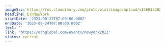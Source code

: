 ```yaml
---
imageSrc: https://res.cloudinary.com/protocolai/image/upload/v1680133822/hackathons/ethny2_hccja4.png
headline: ETHNewYork
startDate: '2023-09-22T07:00:00.000Z'
endDate: '2023-09-24T07:00:00.000Z'
text: ''
link: 'https://ethglobal.com/events/newyork2023'
status: current
---
```




